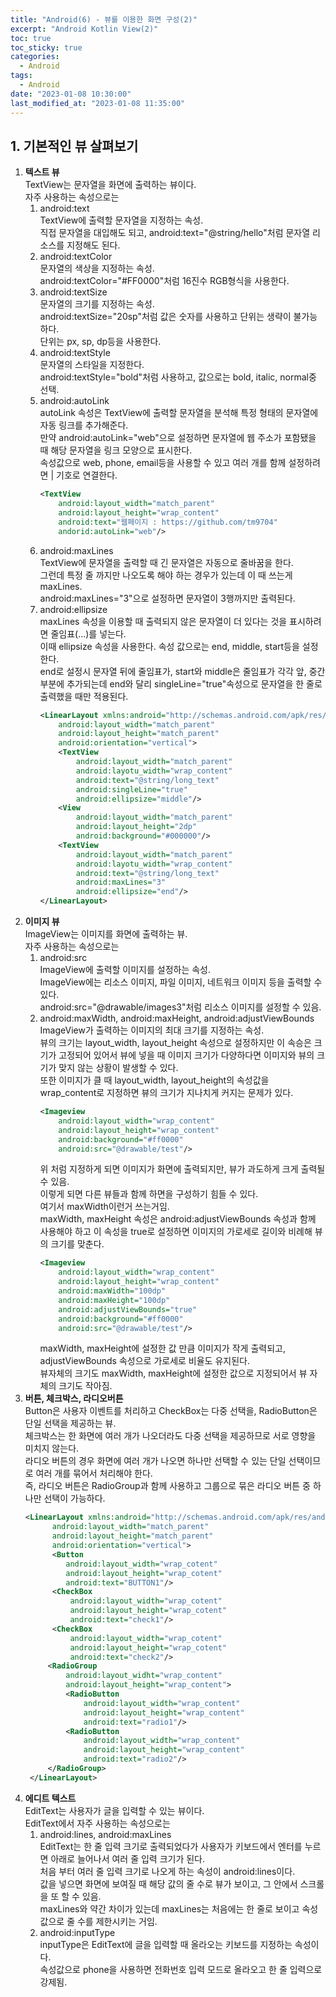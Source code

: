 ```yaml
---
title: "Android(6) - 뷰를 이용한 화면 구성(2)"
excerpt: "Android Kotlin View(2)"
toc: true
toc_sticky: true
categories:
  - Android
tags:
  - Android
date: "2023-01-08 10:30:00"
last_modified_at: "2023-01-08 11:35:00"
---
```


## 1. 기본적인 뷰 살펴보기

1. **텍스트 뷰**<br/>
   TextView는 문자열을 화면에 출력하는 뷰이다.<br/>
   자주 사용하는 속성으로는<br/>
   1. android:text<br/>
      TextView에 출력할 문자열을 지정하는 속성.<br/>
      직접 문자열을 대입해도 되고, android:text="@string/hello"처럼 문자열 리소스를 지정해도 된다.<br/>
   2. android:textColor<br/>
      문자열의 색상을 지정하는 속성.<br/>
      android:textColor="#FF0000"처럼 16진수 RGB형식을 사용한다.<br/>
   3. android:textSize<br/>
      문자열의 크기를 지정하는 속성.<br/>
      android:textSize="20sp"처럼 값은 숫자를 사용하고 단위는 생략이 불가능하다.<br/>
      단위는 px, sp, dp등을 사용한다.<br/>
   4. android:textStyle<br/>
      문자열의 스타일을 지정한다.<br/>
      android:textStyle="bold"처럼 사용하고, 값으로는 bold, italic, normal중 선택.<br/>
   5. android:autoLink<br/>
      autoLink 속성은 TextView에 출력할 문자열을 분석해 특정 형태의 문자열에 자동 링크를 추가해준다.<br/>
      만약 android:autoLink="web"으로 설정하면 문자열에 웹 주소가 포함됐을 때 해당 문자열을 링크 모양으로 표시한다.<br/>
      속성값으로 web, phone, email등을 사용할 수 있고 여러 개를 함께 설정하려면 | 기호로 연결한다.<br/>
      ```xml
      <TextView
          android:layout_width="match_parent"
          android:layout_height="wrap_content"
          android:text="웹페이지 : https://github.com/tm9704"
          andorid:autoLink="web"/>
      ```
   6. android:maxLines<br/>
      TextView에 문자열을 출력할 때 긴 문자열은 자동으로 줄바꿈을 한다.<br/>
      그런데 특정 줄 까지만 나오도록 해야 하는 경우가 있는데 이 때 쓰는게 maxLines.<br/>
      android:maxLines="3"으로 설정하면 문자열이 3행까지만 출력된다.<br/>
   7. android:ellipsize<br/>
      maxLines 속성을 이용할 때 출력되지 않은 문자열이 더 있다는 것을 표시하려면 줄임표(...)를 넣는다.<br/>
      이때 ellipsize 속성을 사용한다. 속성 값으로는 end, middle, start등을 설정한다.<br/>
      end로 설정시 문자열 뒤에 줄임표가, start와 middle은 줄임표가 각각 앞, 중간 부분에 추가되는데
      end와 달리 singleLine="true"속성으로 문자열을 한 줄로 출력했을 때만 적용된다.<br/>
      ```xml
      <LinearLayout xmlns:android="http://schemas.android.com/apk/res/android"
          android:layout_width="match_parent"
          android:layout_height="match_parent"
          android:orientation="vertical">
          <TextView
              android:layout_width="match_parent"
              android:layotu_width="wrap_content"
              android:text="@string/long_text"
              android:singleLine="true"
              android:ellipsize="middle"/>
          <View
              android:layout_width="match_parent"
              android:layout_height="2dp"
              android:background="#000000"/>
          <TextView
              android:layout_width="match_parent"
              android:layotu_width="wrap_content"
              android:text="@string/long_text"
              android:maxLines="3"
              android:ellipsize="end"/>
      </LinearLayout>
      ```
2. **이미지 뷰**<br/>
   ImageView는 이미지를 화면에 출력하는 뷰.<br/>
   자주 사용하는 속성으로는<br/>
   1. android:src<br/>
      ImageView에 출력할 이미지를 설정하는 속성.<br/>
      ImageView에는 리소스 이미지, 파일 이미지, 네트워크 이미지 등을 출력할 수 있다.<br/>
      android:src="@drawable/images3"처럼 리소스 이미지를 설정할 수 있음.<br/>
   2. android:maxWidth, android:maxHeight, android:adjustViewBounds<br/>
      ImageView가 출력하는 이미지의 최대 크기를 지정하는 속성.<br/>
      뷰의 크기는 layout_width, layout_height 속성으로 설정하지만 이 속승은 크기가 고정되어
      있어서 뷰에 넣을 때 이미지 크기가 다양하다면 이미지와 뷰의 크기가 맞지 않는 상황이 발생할 수 있다.<br/>
      또한 이미지가 클 때 layout_width, layout_height의 속성값을 wrap_content로 지정하면 뷰의 크기가 지나치게
      커지는 문제가 있다.<br/>
      ```xml
      <Imageview
          android:layout_width="wrap_content"
          android:layout_height="wrap_content"
          android:background="#ff0000"
          android:src="@drawable/test"/>
      ```
      위 처럼 지정하게 되면 이미지가 화면에 출력되지만, 뷰가 과도하게 크게 출력될 수 있음.<br/>
      이렇게 되면 다른 뷰들과 함께 하면을 구성하기 힘들 수 있다.<br/>
      여기서 maxWidth이런거 쓰는거임.<br/>
      maxWidth, maxHeight 속성은 android:adjustViewBounds 속성과 함께 사용해야 하고
      이 속성을 true로 설정하면 이미지의 가로세로 길이와 비례해 뷰의 크기를 맞춘다.<br/>
      ```xml
      <Imageview
          android:layout_width="wrap_content"
          android:layout_height="wrap_content"
          android:maxWidth="100dp"
          android:maxHeight="100dp"
          android:adjustViewBounds="true"
          android:background="#ff0000"
          android:src="@drawable/test"/>
      ```
      maxWidth, maxHeight에 설정한 값 만큼 이미지가 작게 출력되고, adjustViewBounds 속성으로 가로세로 비율도 유지된다.<br/>
      뷰자체의 크기도 maxWidth, maxHeight에 설정한 값으로 지정되어서 뷰 자체의 크기도 작아짐.<br/>
3. **버튼, 체크박스, 라디오버튼**<br/>
   Button은 사용자 이벤트를 처리하고 CheckBox는 다중 선택을, RadioButton은 단일 선택을 제공하는 뷰.<br/>
   체크박스는 한 화면에 여러 개가 나오더라도 다중 선택을 제공하므로 서로 영향을 미치지 않는다.<br/>
   라디오 버튼의 경우 화면에 여러 개가 나오면 하나만 선택할 수 있는 단일 선택이므로 여러 개를 묶어서 처리해야 한다.<br/>
   즉, 라디오 버튼은 RadioGroup과 함께 사용하고 그룹으로 묶은 라디오 버튼 중 하나만 선택이 가능하다.<br/>
   ```xml
   <LinearLayout xmlns:android="http://schemas.android.com/apk/res/android"
         android:layout_width="match_parent"
         android:layout_height="match_parent"
         android:orientation="vertical">
         <Button
            android:layout_width="wrap_cotent"
            android:layout_height="wrap_cotent"
            android:text="BUTTON1"/>
         <CheckBox
             android:layout_width="wrap_cotent"
             android:layout_height="wrap_cotent"
             android:text="check1"/>
         <CheckBox
             android:layout_width="wrap_cotent"
             android:layout_height="wrap_cotent"
             android:text="check2"/>
        <RadioGroup
            android:layout_widht="wrap_content"
            android:layout_height="wrap_content">
            <RadioButton
                android:layout_width="wrap_content"
                android:layout_height="wrap_content"
                android:text="radio1"/>
            <RadioButton
                android:layout_width="wrap_content"
                android:layout_height="wrap_content"
                android:text="radio2"/>
        </RadioGroup>
    </LinearLayout>
   ```
4. **에디트 텍스트**<br/>
   EditText는 사용자가 글을 입력할 수 있는 뷰이다.<br/>
   EditText에서 자주 사용하는 속성으로는<br/>
   1. android:lines, android:maxLines<br/>
      EditText는 한 줄 입력 크기로 출력되었다가 사용자가 키보드에서 엔터를 누르면 아래로 늘어나서
      여러 줄 입력 크기가 된다.<br/>
      처음 부터 여러 줄 입력 크기로 나오게 하는 속성이 android:lines이다.<br/>
      값을 넣으면 화면에 보여질 때 해당 값의 줄 수로 뷰가 보이고, 그 안에서 스크롤을 또 할 수 있음.<br/>
      maxLines와 약간 차이가 있는데 maxLines는 처음에는 한 줄로 보이고 속성 값으로 줄 수를 제한시키는 거임.<br/>
   2. android:inputType<br/>
      inputType은 EditText에 글을 입력할 때 올라오는 키보드를 지정하는 속성이다.<br/>
      속성값으로 phone을 사용하면 전화번호 입력 모드로 올라오고 한 줄 입력으로 강제됨.<br/>
